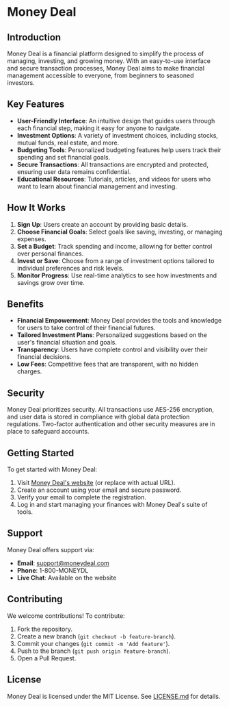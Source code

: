 # Money Deal

## Introduction

Money Deal is a financial platform designed to simplify the process of managing, investing, and growing money. With an easy-to-use interface and secure transaction processes, Money Deal aims to make financial management accessible to everyone, from beginners to seasoned investors.

## Key Features

- **User-Friendly Interface**: An intuitive design that guides users through each financial step, making it easy for anyone to navigate.
- **Investment Options**: A variety of investment choices, including stocks, mutual funds, real estate, and more.
- **Budgeting Tools**: Personalized budgeting features help users track their spending and set financial goals.
- **Secure Transactions**: All transactions are encrypted and protected, ensuring user data remains confidential.
- **Educational Resources**: Tutorials, articles, and videos for users who want to learn about financial management and investing.

## How It Works

1. **Sign Up**: Users create an account by providing basic details.
2. **Choose Financial Goals**: Select goals like saving, investing, or managing expenses.
3. **Set a Budget**: Track spending and income, allowing for better control over personal finances.
4. **Invest or Save**: Choose from a range of investment options tailored to individual preferences and risk levels.
5. **Monitor Progress**: Use real-time analytics to see how investments and savings grow over time.

## Benefits

- **Financial Empowerment**: Money Deal provides the tools and knowledge for users to take control of their financial futures.
- **Tailored Investment Plans**: Personalized suggestions based on the user's financial situation and goals.
- **Transparency**: Users have complete control and visibility over their financial decisions.
- **Low Fees**: Competitive fees that are transparent, with no hidden charges.

## Security

Money Deal prioritizes security. All transactions use AES-256 encryption, and user data is stored in compliance with global data protection regulations. Two-factor authentication and other security measures are in place to safeguard accounts.

## Getting Started

To get started with Money Deal:

1. Visit [Money Deal's website](https://moneydeal.com) (or replace with actual URL).
2. Create an account using your email and secure password.
3. Verify your email to complete the registration.
4. Log in and start managing your finances with Money Deal's suite of tools.

## Support

Money Deal offers support via:

- **Email**: support@moneydeal.com
- **Phone**: 1-800-MONEYDL
- **Live Chat**: Available on the website

## Contributing

We welcome contributions! To contribute:

1. Fork the repository.
2. Create a new branch (`git checkout -b feature-branch`).
3. Commit your changes (`git commit -m 'Add feature'`).
4. Push to the branch (`git push origin feature-branch`).
5. Open a Pull Request.

## License

Money Deal is licensed under the MIT License. See [LICENSE.md](LICENSE.md) for details.
